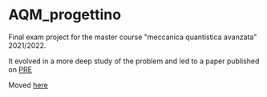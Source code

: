 # AQM_progettino
Final exam project for the master course "meccanica quantistica avanzata" 2021/2022.

It evolved in a more deep study of the problem and led to a paper published on [PRE](https://journals.aps.org/pre/abstract/10.1103/PhysRevE.107.024113)

Moved [here](https://github.com/Torquanto-Tasso/Clean-VQE-on-LMG-model)
